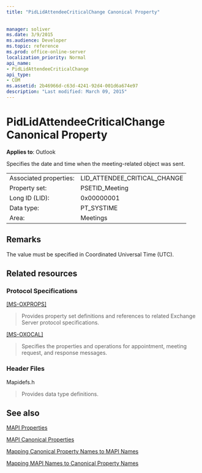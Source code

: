 ```yaml
---
title: "PidLidAttendeeCriticalChange Canonical Property"
 
 
manager: soliver
ms.date: 3/9/2015
ms.audience: Developer
ms.topic: reference
ms.prod: office-online-server
localization_priority: Normal
api_name:
- PidLidAttendeeCriticalChange
api_type:
- COM
ms.assetid: 2b46966d-c63d-4241-92d4-001d6a674e97
description: "Last modified: March 09, 2015"
---
```


# PidLidAttendeeCriticalChange Canonical Property

  
  
**Applies to**: Outlook 
  
Specifies the date and time when the meeting-related object was sent.
  
|||
|:-----|:-----|
|Associated properties:  <br/> |LID_ATTENDEE_CRITICAL_CHANGE  <br/> |
|Property set:  <br/> |PSETID_Meeting  <br/> |
|Long ID (LID):  <br/> |0x00000001  <br/> |
|Data type:  <br/> |PT_SYSTIME  <br/> |
|Area:  <br/> |Meetings  <br/> |
   
## Remarks

The value must be specified in Coordinated Universal Time (UTC).
  
## Related resources

### Protocol Specifications

[[MS-OXPROPS]](http://msdn.microsoft.com/library/f6ab1613-aefe-447d-a49c-18217230b148%28Office.15%29.aspx)
  
> Provides property set definitions and references to related Exchange Server protocol specifications.
    
[[MS-OXOCAL]](http://msdn.microsoft.com/library/09861fde-c8e4-4028-9346-e7c214cfdba1%28Office.15%29.aspx)
  
> Specifies the properties and operations for appointment, meeting request, and response messages.
    
### Header Files

Mapidefs.h
  
> Provides data type definitions.
    
## See also



[MAPI Properties](mapi-properties.md)
  
[MAPI Canonical Properties](mapi-canonical-properties.md)
  
[Mapping Canonical Property Names to MAPI Names](mapping-canonical-property-names-to-mapi-names.md)
  
[Mapping MAPI Names to Canonical Property Names](mapping-mapi-names-to-canonical-property-names.md)

